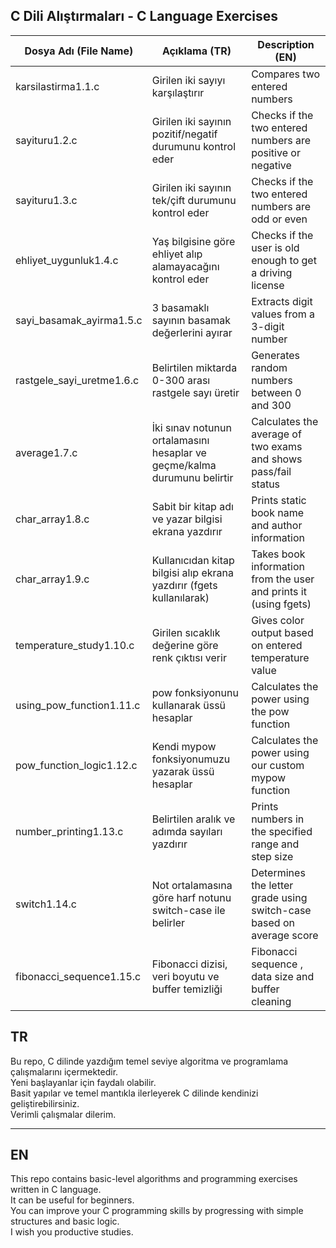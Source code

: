 ## C Dili Alıştırmaları - C Language Exercises

| Dosya Adı (File Name)     | Açıklama (TR)                                                            | Description (EN) |
|---------------------------|--------------------------------------------------------------------------|------------------------------------------------------------| 
| karsilastirma1.1.c        | Girilen iki sayıyı karşılaştırır                                         | Compares two entered numbers |
| sayituru1.2.c             | Girilen iki sayının pozitif/negatif durumunu kontrol eder                | Checks if the two entered numbers are positive or negative |
| sayituru1.3.c             | Girilen iki sayının tek/çift durumunu kontrol eder                       | Checks if the two entered numbers are odd or even |
| ehliyet_uygunluk1.4.c     | Yaş bilgisine göre ehliyet alıp alamayacağını kontrol eder               | Checks if the user is old enough to get a driving license |
| sayi_basamak_ayirma1.5.c  | 3 basamaklı sayının basamak değerlerini ayırar                           | Extracts digit values from a 3-digit number |
| rastgele_sayi_uretme1.6.c | Belirtilen miktarda 0-300 arası rastgele sayı üretir                     | Generates random numbers between 0 and 300 |
| average1.7.c              | İki sınav notunun ortalamasını hesaplar ve geçme/kalma durumunu belirtir | Calculates the average of two exams and shows pass/fail status |
| char_array1.8.c           | Sabit bir kitap adı ve yazar bilgisi ekrana yazdırır                     | Prints static book name and author information |
| char_array1.9.c           | Kullanıcıdan kitap bilgisi alıp ekrana yazdırır (fgets kullanılarak)     | Takes book information from the user and prints it (using fgets) |
| temperature_study1.10.c   | Girilen sıcaklık değerine göre renk çıktısı verir                        | Gives color output based on entered temperature value|
| using_pow_function1.11.c  | pow fonksiyonunu kullanarak üssü hesaplar                                | Calculates the power using the pow function |
| pow_function_logic1.12.c  | Kendi mypow fonksiyonumuzu yazarak üssü hesaplar                         | Calculates the power using our custom mypow function|
| number_printing1.13.c     | Belirtilen aralık ve adımda sayıları yazdırır                            | Prints numbers in the specified range and step size|
| switch1.14.c              | Not ortalamasına göre harf notunu switch-case ile belirler               | Determines the letter grade using switch-case based on average score|
| fibonacci_sequence1.15.c  | Fibonacci dizisi, veri boyutu ve buffer temizliği                        | Fibonacci sequence , data size and buffer cleaning|
## TR

Bu repo, C dilinde yazdığım temel seviye algoritma ve programlama çalışmalarını içermektedir.  
Yeni başlayanlar için faydalı olabilir.  
Basit yapılar ve temel mantıkla ilerleyerek C dilinde kendinizi geliştirebilirsiniz.  
Verimli çalışmalar dilerim.

---

## EN

This repo contains basic-level algorithms and programming exercises written in C language.  
It can be useful for beginners.  
You can improve your C programming skills by progressing with simple structures and basic logic.  
I wish you productive studies.


